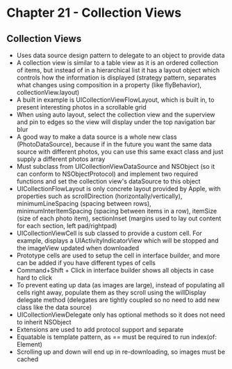 # Chapter 21 - Collection Views 

## Collection Views

* Uses data source design pattern to delegate to an object to provide data 
* A collection view is similar to a table view as it is an ordered collection of items, but instead of in a hierarchical list it has a layout object which controls how the information is displayed (strategy pattern, separates what changes using composition in a property (like flyBehavior), collectionView.layout)
* A built in example is UICollectionViewFlowLayout, which is built in, to present interesting photos in a scrollable grid 
* When using auto layout, select the collection view and the superview and pin to edges so the view will display under the top navigation bar blur 
* A good way to make a data source is a whole new class (PhotoDataSource), because if in the future you want the same data source with different photos, you can use this same exact class and just supply a different photos array 
* Must subclass from UICollectionViewDataSource and NSObject (so it can conform to NSObjectProtocol) and implement two required functions and set the collection view's dataSource to this object 
* UICollectionFlowLayout is only concrete layout provided by Apple, with properties such as scrollDirection (horizontally/vertically), minimumLineSpacing (spacing between rows), minimumInterItemSpacing (spacing between items in a row), itemSize (size of each photo item), sectionInset (margins used to lay out content for each section, left pad/rightpad)
* UICollectionViewCell is sub classed to provide a custom cell. For example, displays a UIActivityIndicatorView which will be stopped and the imageView updated when downloaded 
* Prototype cells are used to setup the cell in interface builder, and more can be added if you have different types of cells 
* Command+Shift + Click in interface builder shows all objects in case hard to click
* To prevent eating up data (as images are large), instead of populating all cells right away, populate them as they scroll using the willDisplay delegate method (delegates are tightly coupled so no need to add new class like the data source)
* UICollectionViewDelegate only has optional methods so it does not need to inherit NSObject
* Extensions are used to add protocol support and separate
* Equatable is template pattern, as == must be required to run index(of: Element)
* Scrolling up and down will end up in re-downloading, so images must be cached 